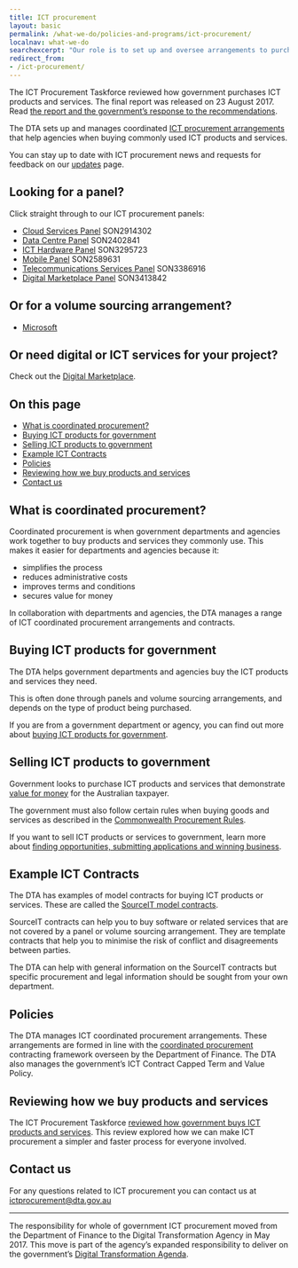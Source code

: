 ```yaml
---
title: ICT procurement
layout: basic
permalink: /what-we-do/policies-and-programs/ict-procurement/
localnav: what-we-do
searchexcerpt: "Our role is to set up and oversee arrangements to purchase some of the ICT products and services to satisfy whole of government needs. We also provide advice and guidance to government agencies about how to develop sound ICT contracts."
redirect_from:
- /ict-procurement/
---
```


<p class= "callout"> The ICT Procurement Taskforce reviewed how government purchases ICT products and services. The final report was released on 23 August 2017. Read <a href="http://ict-procurement.digital.gov.au/assets/documents/ICT-procurement-taskforce-report_WCAG.pdf">the report and the government’s response to the recommendations</a>.</p>

The DTA sets up and manages coordinated [ICT procurement arrangements](/what-we-do/policies-and-programs/ict-procurement/buying/) that help agencies when buying commonly used ICT products and services.

You can stay up to date with ICT procurement news and requests for feedback on our [updates](https://www.dta.gov.au/what-we-do/policies-and-programs/ict-procurement/updates/) page. 

## Looking for a panel?

Click straight through to our ICT procurement panels:

- [Cloud Services Panel](http://www.finance.gov.au/policy-guides-procurement/cloud-services-panel/) SON2914302
- [Data Centre Panel](http://www.finance.gov.au/tags/data-centres/) SON2402841
- [ICT Hardware Panel](http://www.finance.gov.au/policy-guides-procurement/whole-of-government-ict-hardware-panel/) SON3295723
- [Mobile Panel](http://www.finance.gov.au/policy-guides-procurement/australian-government-telecommunications-arrangements/telecommunications-panels/#Mobile_Panel) SON2589631
- [Telecommunications Services Panel](http://www.finance.gov.au/policy-guides-procurement/australian-government-telecommunications-arrangements/telecommunications-panels/) SON3386916
- [Digital Marketplace Panel](https://marketplace.service.gov.au/) SON3413842

## Or for a volume sourcing arrangement?
- [Microsoft](http://www.finance.gov.au/policy-guides-procurement/mvsa/)

## Or need digital or ICT services for your project?

Check out the [Digital Marketplace](https://marketplace.service.gov.au/). 

<nav class="index-links">
  <h2>On this page</h2>
  <ul>
    <li>
      <a href="#what-is-coordinated-procurement">
        What is coordinated procurement?
      </a>
    </li>
    <li>
      <a href="#buying-ict-products-for-government">
        Buying ICT products for government
      </a>
    </li>
    <li>
      <a href="#selling-ict-products-to-government">
        Selling ICT products to government
      </a>
    </li>
    <li>
      <a href="#example-ict-contracts">
        Example ICT Contracts
      </a>
    </li>
    <li>
      <a href="#policies">
        Policies
      </a>
    </li>
    <li>
      <a href="#reviewing-how-we-buy-products-and-services">
        Reviewing how we buy products and services
      </a>
    </li>
    <li>
      <a href="#contact-us">
        Contact us
      </a>
    </li>
  </ul>
</nav> 

## What is coordinated procurement?

Coordinated procurement is when government departments and agencies work together to buy products and services they commonly use. This makes it easier for departments and agencies because it:

- simplifies the process
- reduces administrative costs
- improves terms and conditions
- secures value for money

In collaboration with departments and agencies, the DTA manages a range of ICT coordinated procurement arrangements and contracts. 

## Buying ICT products for government

The DTA helps government departments and agencies buy the ICT products and services they need.

This is often done through panels and volume sourcing arrangements, and depends on the type of product being purchased. 

If you are from a government department or agency, you can find out more about [buying ICT products for government](/what-we-do/policies-and-programs/ict-procurement/buying/). 

## Selling ICT products to government

Government looks to purchase ICT products and services that demonstrate [value for money](https://www.finance.gov.au/procurement/procurement-policy-and-guidance/commonwealth-procurement-rules/) for the Australian taxpayer. 

The government must also follow certain rules when buying goods and services as described in the [Commonwealth Procurement Rules](https://www.finance.gov.au/procurement/procurement-policy-and-guidance/commonwealth-procurement-rules/).

If you want to sell ICT products or services to government, learn more about [finding opportunities, submitting applications and winning business](/what-we-do/policies-and-programs/ict-procurement/selling/). 

## Example ICT Contracts

The DTA has examples of model contracts for buying ICT products or services. These are called the [SourceIT model contracts](http://www.finance.gov.au/policy-guides-procurement/sourceit-model-contracts/). 

SourceIT contracts can help you to buy software or related services that are not covered by a panel or volume sourcing arrangement. They are template contracts that help you to minimise the risk of conflict and disagreements between parties. 

The DTA can help with general information on the SourceIT contracts but specific procurement and legal information should be sought from your own department. 

## Policies

The DTA manages ICT coordinated procurement arrangements. These arrangements are formed in line with the [coordinated procurement](https://www.finance.gov.au/procurement/wog-procurement/coordinated-procurement.html) contracting framework overseen by the Department of Finance. The DTA also manages the government’s ICT Contract Capped Term and Value Policy.

## Reviewing how we buy products and services

The ICT Procurement Taskforce [reviewed how government buys ICT products and services](https://dta.apps.staging.digital.gov.au/what-we-do/policies-and-programs/ict-procurement/ict-procurement-review/). This review explored how we can make ICT procurement a simpler and faster process for everyone involved.

## Contact us

For any questions related to ICT procurement you can contact us at [ictprocurement@dta.gov.au](mailto:ictprocurement@dta.gov.au)

***

The responsibility for whole of government ICT procurement moved from the Department of Finance to the Digital Transformation Agency in May 2017. This move is part of the agency’s expanded responsibility to deliver on the government’s [Digital Transformation Agenda](https://www.dta.gov.au/what-we-do/transformation-agenda/). 
